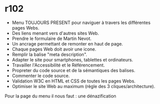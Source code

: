# r102
- Menu TOUJOURS PRESENT pour naviguer à travers les différentes pages Webs.
- Des liens menant vers d'autres sites Web.
- Prendre le formulaire de Martin Nevot.
- Un ancrage permettant de remonter en haut de page.
- Chaque pages Web doit avoir une icone.
- Remplir la balise "meta description".
- Adapter le site pour smartphones, tablettes et ordinateurs.
- Travailler l'Accessibilité et le Référencement.
- Propreter du code source et de la sémantiques des balises.
- Commenter le code source.
- Validation W3C en HTML et CSS de toutes les pages Webs.
- Optimiser le site Web au maximum (règle des 3 cliques/architecture).


Pour la page du menu il nous faut :
une dénazification
